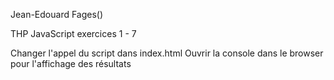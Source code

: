 Jean-Edouard Fages()

THP JavaScript exercices 1 - 7

Changer l'appel du script dans index.html 
Ouvrir la console dans le browser pour l'affichage des résultats
